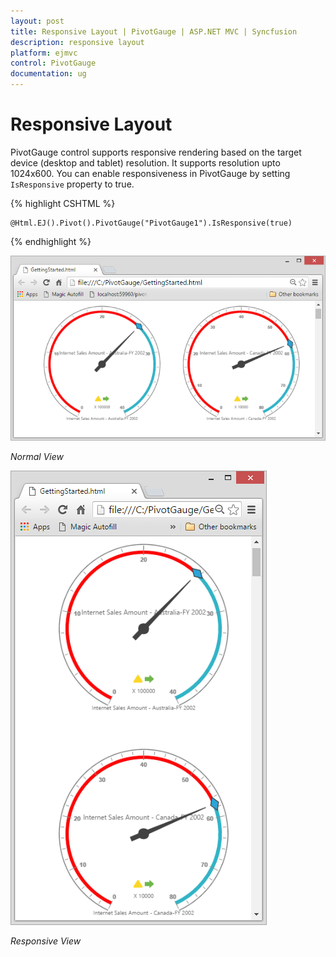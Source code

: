 ```yaml
---
layout: post
title: Responsive Layout | PivotGauge | ASP.NET MVC | Syncfusion
description: responsive layout
platform: ejmvc
control: PivotGauge
documentation: ug
---
```


# Responsive Layout

PivotGauge control supports responsive rendering based on the target device (desktop and tablet) resolution. It supports resolution upto 1024x600. You can enable responsiveness in PivotGauge by setting `IsResponsive` property to true.

{% highlight CSHTML %}

    @Html.EJ().Pivot().PivotGauge("PivotGauge1").IsResponsive(true)

{% endhighlight  %}

![](Responsive-Layout_images/Responsive1.png)

_Normal View_


![](Responsive-Layout_images/Responsive2.png)

_Responsive View_



